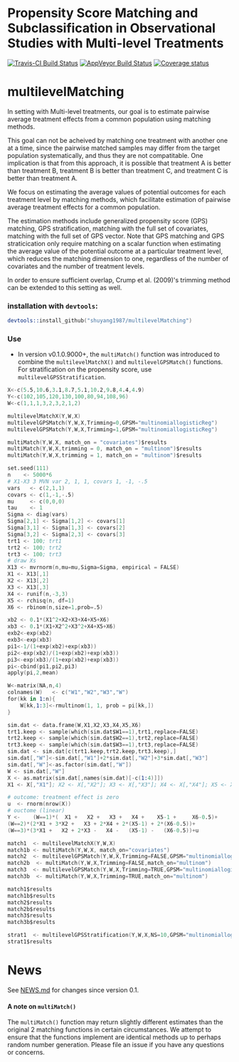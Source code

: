 Propensity Score Matching and Subclassification in Observational Studies with Multi-level Treatments
=================

[![Travis-CI Build Status](https://travis-ci.org/shuyang1987/multilevelMatching.svg?branch=master)](https://travis-ci.org/shuyang1987/multilevelMatching)
[![AppVeyor Build Status](https://ci.appveyor.com/api/projects/status/github//shuyang1987/multilevelMatching/?branch=master&svg=true)](https://ci.appveyor.com/shuyang1987/multilevelMatching)
[![Coverage status](https://codecov.io/gh/shuyang1987/multilevelMatching/branch/master/graph/badge.svg)](https://codecov.io/github/shuyang1987/multilevelMatching?branch=master)


# multilevelMatching

In setting with Multi-level treatments, our goal is to estimate pairwise average treatment effects from a common population using matching methods.

This goal can not be acheived by matching one treatment with another one at a time, since the pairwise matched samples may differ from the target population systematically, and thus they are not compatitable. One implication is that from this approach, it is possible that treatment A is better than treatment B, treatment B is better than treatment C, and treatment C is better than treatment A. 

We focus on estimating the average values of potential outcomes for each treatment level by matching methods, which facilitate estimation of pairwise average treatment effects for a common population.

The estimation methods include generalized propensity score (GPS) matching, GPS stratification,
matching with the full set of covariates, matching with the full set of GPS vector. Note that GPS matching and GPS straticication only require matching on a scalar function when estimating the average value of the potential outcome at a particular treatment level, which reduces the matching dimension to one, regardless of the number of covariates and the number of treatment levels. 

In order to ensure sufficient overlap, Crump et al. (2009)'s trimming method can be extended to this setting as well. 

### installation with `devtools`:

```S
devtools::install_github("shuyang1987/multilevelMatching")
```

### Use

- In version v0.1.0.9000+, the `multiMatch()` function was introduced to combine the `multilevelMatchX()` and `multilevelGPSMatch()` functions. For stratification on the propensity score, use `multilevelGPSStratification`.

```S
X<-c(5.5,10.6,3.1,8.7,5.1,10.2,9.8,4.4,4.9)
Y<-c(102,105,120,130,100,80,94,108,96)
W<-c(1,1,1,3,2,3,2,1,2)

multilevelMatchX(Y,W,X)
multilevelGPSMatch(Y,W,X,Trimming=0,GPSM="multinomiallogisticReg")
multilevelGPSMatch(Y,W,X,Trimming=1,GPSM="multinomiallogisticReg")

multiMatch(Y,W,X, match_on = "covariates")$results
multiMatch(Y,W,X,trimming = 0, match_on = "multinom")$results
multiMatch(Y,W,X,trimming = 1, match_on = "multinom")$results
```
```S
set.seed(111)
n    <- 5000*6
# X1-X3 3 MVN var 2, 1, 1, covars 1, -1, -.5
vars   <- c(2,1,1)
covars <- c(1,-1,-.5)
mu     <- c(0,0,0)
tau    <- 1
Sigma <- diag(vars)
Sigma[2,1] <- Sigma[1,2] <- covars[1]
Sigma[3,1] <- Sigma[1,3] <- covars[2]
Sigma[3,2] <- Sigma[2,3] <- covars[3]
trt1 <- 100; trt1
trt2 <- 100; trt2
trt3 <- 100; trt3
# draw Xs
X13 <- mvrnorm(n,mu=mu,Sigma=Sigma, empirical = FALSE)
X1 <- X13[,1]
X2 <- X13[,2]
X3 <- X13[,3]
X4 <- runif(n,-3,3)
X5 <- rchisq(n, df=1)
X6 <- rbinom(n,size=1,prob=.5)

xb2 <- 0.1*(X1^2+X2+X3+X4+X5+X6)
xb3 <- 0.1*(X1+X2^2+X3^2+X4+X5+X6)
exb2<-exp(xb2)
exb3<-exp(xb3)
pi1<-1/(1+exp(xb2)+exp(xb3))
pi2<-exp(xb2)/(1+exp(xb2)+exp(xb3))
pi3<-exp(xb3)/(1+exp(xb2)+exp(xb3))
pi<-cbind(pi1,pi2,pi3)
apply(pi,2,mean)

W<-matrix(NA,n,4)
colnames(W)   <- c("W1","W2","W3","W")
for(kk in 1:n){
    W[kk,1:3]<-rmultinom(1, 1, prob = pi[kk,])
}

sim.dat <- data.frame(W,X1,X2,X3,X4,X5,X6)
trt1.keep <- sample(which(sim.dat$W1==1),trt1,replace=FALSE)
trt2.keep <- sample(which(sim.dat$W2==1),trt2,replace=FALSE)
trt3.keep <- sample(which(sim.dat$W3==1),trt3,replace=FALSE)
sim.dat <- sim.dat[c(trt1.keep,trt2.keep,trt3.keep),]
sim.dat[,"W"]<-sim.dat[,"W1"]+2*sim.dat[,"W2"]+3*sim.dat[,"W3"]
sim.dat[,"W"]<-as.factor(sim.dat[,"W"])
W <- sim.dat[,"W"]
X <- as.matrix(sim.dat[,names(sim.dat)[-c(1:4)]])
X1 <- X[,"X1"]; X2 <- X[,"X2"]; X3 <- X[,"X3"]; X4 <- X[,"X4"]; X5 <- X[,"X5"];X6 <- X[,"X6"]

# outcome: treatment effect is zero
u  <- rnorm(nrow(X))
# ouctome (linear)
Y <- 	(W==1)*(  X1 +   X2 +   X3 +   X4 +    X5-1 +     X6-0.5)+
(W==2)*(2*X1 + 3*X2 +   X3 + 2*X4 + 2*(X5-1) + 2*(X6-0.5))+
(W==3)*(3*X1 +   X2 + 2*X3 -   X4 -   (X5-1) -   (X6-0.5))+u

match1  <- multilevelMatchX(Y,W,X)
match1b <- multiMatch(Y,W,X, match_on="covariates")
match2  <- multilevelGPSMatch(Y,W,X,Trimming=FALSE,GPSM="multinomiallogisticReg") 
match2b  <- multiMatch(Y,W,X,Trimming=FALSE,match_on="multinom") 
match3  <- multilevelGPSMatch(Y,W,X,Trimming=TRUE,GPSM="multinomiallogisticReg") 
match3b  <- multiMatch(Y,W,X,Trimming=TRUE,match_on="multinom") 

match1$results
match1b$results
match2$results
match2b$results
match3$results
match3b$results

strat1  <- multilevelGPSStratification(Y,W,X,NS=10,GPSM="multinomiallogisticReg",linearp=0,nboot=50)
strat1$results
```

# News

See [NEWS.md](NEWS.md) for changes since version 0.1.

#### A note on `multiMatch()`

The `multiMatch()` function may return slightly different estimates than the original 2 matching functions in certain circumstances. We attempt to ensure that the functions implement are identical methods up to perhaps random number generation. Please file an issue if you have any questions or concerns.




